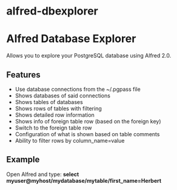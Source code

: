 alfred-dbexplorer
=================

# Alfred Database Explorer

Allows you to explore your PostgreSQL database using Alfred 2.0.

## Features
* Use database connections from the ~/.pgpass file
* Shows databases of said connections
* Shows tables of databases
* Shows rows of tables with filtering
* Shows detailed row information
* Shows info of foreign table row (based on the foreign key)
* Switch to the foreign table row
* Configuration of what is shown based on table comments
* Ability to filter rows by column_name=value

## Example
Open Alfred and type:
**select myuser@myhost/mydatabase/mytable/first_name=Herbert**